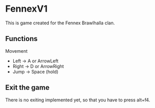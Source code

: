 # FennexV1
This is game created for the Fennex Brawlhalla clan.

## Functions
Movement 
- Left -> A or ArrowLeft
- Right -> D or ArrowRight
- Jump -> Space (hold)


## Exit the game
There is no exiting implemented yet, so that you have to press alt+f4.